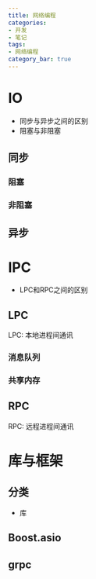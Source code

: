 ```yaml
---
title: 网络编程
categories:
- 开发
- 笔记
tags:
- 网络编程
category_bar: true
---
```


# IO
* 同步与异步之间的区别
* 阻塞与非阻塞
## 同步
### 阻塞
### 非阻塞
## 异步
# IPC
* LPC和RPC之间的区别
## LPC
LPC: 本地进程间通讯
### 消息队列
### 共享内存
## RPC
RPC: 远程进程间通讯


# 库与框架
## 分类
* 库

## Boost.asio
## grpc
